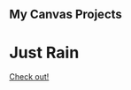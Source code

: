 ## My Canvas Projects

# Just Rain
[Check out!](https://wasixxd.github.io/CanvasProjects/JustRain/index.html)

